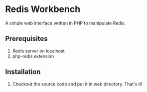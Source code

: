 # Redis Workbench
A simple web interface written in PHP to manipulate Redis.

## Prerequisites
 1. Redis server on localhost
 1. php-redis extension

## Installation
 1. Checkout the source code and put it in web directory. That's it!
